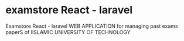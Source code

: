 # examstore React - laravel
 Examstore React - laravel WEB APPLICATION for managing past exams paperS of IISLAMIC UNIVERSITY OF TECHNOLOGY
